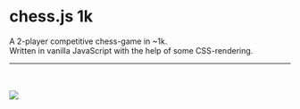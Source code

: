 # chess.js 1k

A 2-player competitive chess-game in ~1k.<br>
Written in vanilla JavaScript with the help of some CSS-rendering.

___

<br><br>
<img src="http://s14.postimg.org/9wqugfow1/chess_js.gif" style="max-width:510px;">